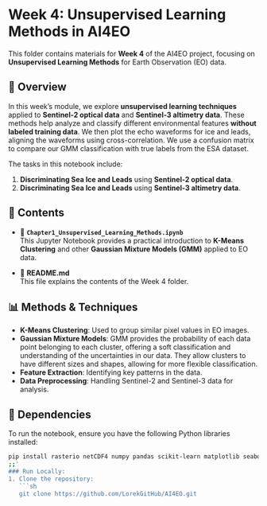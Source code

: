 # Week 4: Unsupervised Learning Methods in AI4EO

This folder contains materials for **Week 4** of the AI4EO project, focusing on **Unsupervised Learning Methods** for Earth Observation (EO) data.

## 📌 Overview
In this week’s module, we explore **unsupervised learning techniques** applied to **Sentinel-2 optical data** and **Sentinel-3 altimetry data**. These methods help analyze and classify different environmental features **without labeled training data**. We then plot the echo waveforms for ice and leads, aligning the waveforms using cross-correlation. We use a confusion matrix to compare our GMM classification with true labels from the ESA dataset.

The tasks in this notebook include:
1. **Discriminating Sea Ice and Leads** using **Sentinel-2 optical data**.
2. **Discriminating Sea Ice and Leads** using **Sentinel-3 altimetry data**.

## 📂 Contents
- 📓 **`Chapter1_Unsupervised_Learning_Methods.ipynb`**  
  This Jupyter Notebook provides a practical introduction to **K-Means Clustering** and other **Gaussian Mixture Models (GMM)** applied to EO data.

- 📝 **README.md**  
  This file explains the contents of the Week 4 folder.

## 📊 Methods & Techniques
- **K-Means Clustering**: Used to group similar pixel values in EO images.
- **Gaussian Mixture Models**: GMM provides the probability of each data point belonging to each cluster, offering a soft classification and understanding of the uncertainties in our data. They allow clusters to have different sizes and shapes, allowing for more flexible classification.
- **Feature Extraction**: Identifying key patterns in the data.
- **Data Preprocessing**: Handling Sentinel-2 and Sentinel-3 data for analysis.

## 🔧 Dependencies
To run the notebook, ensure you have the following Python libraries installed:
```sh
pip install rasterio netCDF4 numpy pandas scikit-learn matplotlib seaborn
;;'
### Run Locally:
1. Clone the repository:
   ```sh
   git clone https://github.com/LorekGitHub/AI4EO.git

